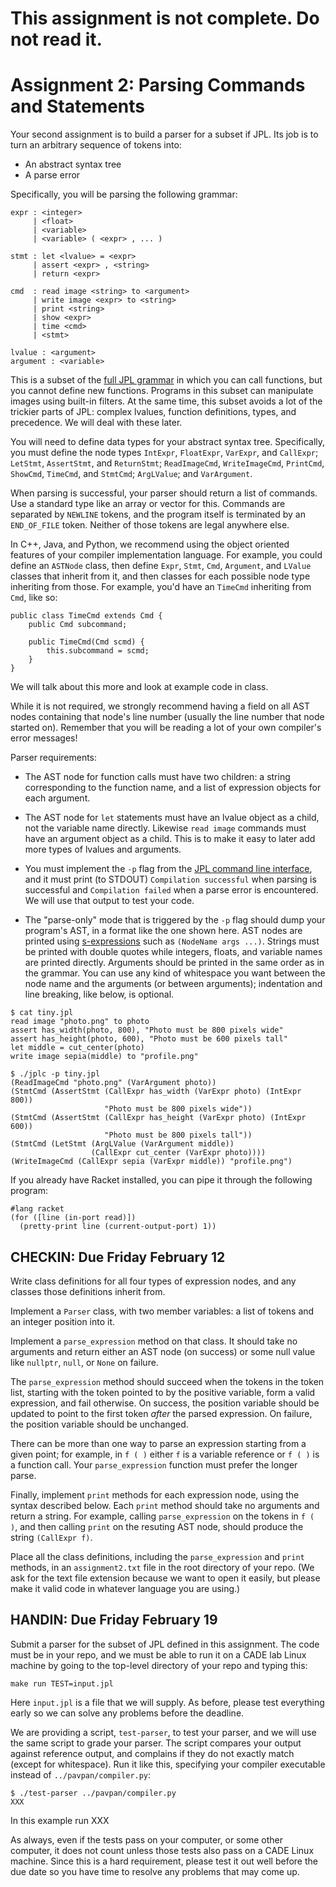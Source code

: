# This assignment is not complete. Do not read it.

# Assignment 2: Parsing Commands and Statements

Your second assignment is to build a parser for a subset if JPL. Its
job is to turn an arbitrary sequence of tokens into:

- An abstract syntax tree
- A parse error

Specifically, you will be parsing the following grammar:

```
expr : <integer>
     | <float>
     | <variable>
     | <variable> ( <expr> , ... )
    
stmt : let <lvalue> = <expr>
     | assert <expr> , <string>
     | return <expr>

cmd  : read image <string> to <argument>
     | write image <expr> to <string>
     | print <string>
     | show <expr>
     | time <cmd>
     | <stmt>

lvalue : <argument>
argument : <variable>
```

This is a subset of the [full JPL grammar][full-grammar] in which you
can call functions, but you cannot define new functions.  Programs in
this subset can manipulate images using built-in filters. At the same
time, this subset avoids a lot of the trickier parts of JPL: complex
lvalues, function definitions, types, and precedence. We will deal with
these later.

[full-grammar]: https://github.com/utah-cs4470-sp21/jpl/blob/main/spec.md#syntax

You will need to define data types for your abstract syntax tree.
Specifically, you must define the node types `IntExpr`, `FloatExpr`,
`VarExpr`, and `CallExpr`; `LetStmt`, `AssertStmt`, and `ReturnStmt`;
`ReadImageCmd`, `WriteImageCmd`, `PrintCmd`, `ShowCmd`, `TimeCmd`, and
`StmtCmd`; `ArgLValue`; and `VarArgument`.

When parsing is successful, your parser should return a list of
commands. Use a standard type like an array or vector for this.
Commands are separated by `NEWLINE` tokens, and the program itself is
terminated by an `END_OF_FILE` token. Neither of those tokens are
legal anywhere else.

In C++, Java, and Python, we recommend using the object oriented
features of your compiler implementation language. For example, you
could define an `ASTNode` class, then define `Expr`, `Stmt`, `Cmd`,
`Argument`, and `LValue` classes that inherit from it, and then
classes for each possible node type inheriting from those. For
example, you'd have an `TimeCmd` inheriting from `Cmd`, like so:

``` {.java}
public class TimeCmd extends Cmd {
    public Cmd subcommand;
    
    public TimeCmd(Cmd scmd) {
        this.subcommand = scmd;
    }
}
```

We will talk about this more and look at example code in class.

While it is not required, we strongly recommend having a field on all
AST nodes containing that node's line number (usually the line number
that node started on). Remember that you will be reading a lot of your
own compiler's error messages!

Parser requirements:

- The AST node for function calls must have two children: a string
  corresponding to the function name, and a list of expression objects
  for each argument.

- The AST node for `let` statements must have an lvalue object as a
  child, not the variable name directly. Likewise `read image`
  commands must have an argument object as a child. This is to make it
  easy to later add more types of lvalues and arguments.

- You must implement the `-p` flag from the [JPL command line
  interface][jpl-cmdline], and it must print (to STDOUT) `Compilation
  successful` when parsing is successful and `Compilation failed` when
  a parse error is encountered. We will use that output to test your code.

- The "parse-only" mode that is triggered by the `-p` flag should dump
  your program's AST, in a format like the one shown here. AST nodes
  are printed using
  [s-expressions](https://en.wikipedia.org/wiki/S-expression) such as
  `(NodeName args ...)`. Strings must be printed with double quotes
  while integers, floats, and variable names are printed
  directly. Arguments should be printed in the same order as in the
  grammar. You can use any kind of whitespace you want between the
  node name and the arguments (or between arguments); indentation and
  line breaking, like below, is optional.
  
[jpl-cmdline]: https://github.com/utah-cs4470-sp21/jpl/blob/main/spec.md#jpl-compiler-command-line-interface

```
$ cat tiny.jpl
read image "photo.png" to photo
assert has_width(photo, 800), "Photo must be 800 pixels wide"
assert has_height(photo, 600), "Photo must be 600 pixels tall"
let middle = cut_center(photo)
write image sepia(middle) to "profile.png"

$ ./jplc -p tiny.jpl
(ReadImageCmd "photo.png" (VarArgument photo))
(StmtCmd (AssertStmt (CallExpr has_width (VarExpr photo) (IntExpr 800))
                     "Photo must be 800 pixels wide"))
(StmtCmd (AssertStmt (CallExpr has_height (VarExpr photo) (IntExpr 600))
                     "Photo must be 800 pixels tall"))
(StmtCmd (LetStmt (ArgLValue (VarArgument middle))
                  (CallExpr cut_center (VarExpr photo))))
(WriteImageCmd (CallExpr sepia (VarExpr middle)) "profile.png")
```

If you already have Racket installed, you can pipe it through the
following program:

``` {.racket}
#lang racket
(for ([line (in-port read)])
  (pretty-print line (current-output-port) 1))
```

## CHECKIN: Due Friday February 12

Write class definitions for all four types of expression nodes, and
any classes those definitions inherit from.

Implement a `Parser` class, with two member variables: a list of
tokens and an integer position into it.

Implement a `parse_expression` method on that class. It should take no
arguments and return either an AST node (on success) or some null
value like `nullptr`, `null`, or `None` on failure.

The `parse_expression` method should succeed when the tokens in the
token list, starting with the token pointed to by the positive
variable, form a valid expression, and fail otherwise. On success, the
position variable should be updated to point to the first token
_after_ the parsed expression. On failure, the position variable
should be unchanged.

There can be more than one way to parse an expression starting from a
given point; for example, in `f ( )` either `f` is a variable
reference or `f ( )` is a function call. Your `parse_expression`
function must prefer the longer parse.

Finally, implement `print` methods for each expression node, using the
syntax described below. Each `print` method should take no arguments
and return a string. For example, calling `parse_expression` on the
tokens in `f ( )`, and then calling `print` on the resuting AST node,
should produce the string `(CallExpr f)`.

Place all the class definitions, including the `parse_expression` and
`print` methods, in an `assignment2.txt` file in the root directory of
your repo. (We ask for the text file extension because we want to open
it easily, but please make it valid code in whatever language you are
using.)

## HANDIN: Due Friday February 19

Submit a parser for the subset of JPL defined in this assignment. The
code must be in your repo, and we must be able to run it on a CADE lab
Linux machine by going to the top-level directory of your repo and
typing this:

```
make run TEST=input.jpl
```

Here `input.jpl` is a file that we will supply. As before, please test
everything early so we can solve any problems before the deadline.

We are providing a script, `test-parser`, to test your parser, and we
will use the same script to grade your parser. The script compares
your output against reference output, and complains if they do not
exactly match (except for whitespace). Run it like this, specifying
your compiler executable instead of `../pavpan/compiler.py`:

```
$ ./test-parser ../pavpan/compiler.py
XXX
```

In this example run XXX

As always, even if the tests pass on your computer, or some other
computer, it does not count unless those tests also pass on a CADE
Linux machine. Since this is a hard requirement, please test it out
well before the due date so you have time to resolve any problems that
may come up.
